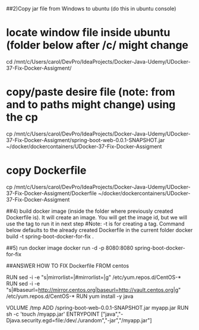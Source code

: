##2)Copy jar file from Windows to ubuntu (do this in ubuntu console)
# locate window file inside ubuntu (folder below after /c/ might change
 cd /mnt/c/Users/carol/DevPro/IdeaProjects/Docker-Java-Udemy/UDocker-37-Fix-Docker-Assigment/
# copy/paste desire file (note: from and to paths might change) using the cp <copy-from-file> <paste-to-folder>
 cp /mnt/c/Users/carol/DevPro/IdeaProjects/Docker-Java-Udemy/UDocker-37-Fix-Docker-Assigment/spring-boot-web-0.0.1-SNAPSHOT.jar ~/docker/dockercontainers/UDocker-37-Fix-Docker-Assigment
# copy Dockerfile 
 cp /mnt/c/Users/carol/DevPro/IdeaProjects/Docker-Java-Udemy/UDocker-37-Fix-Docker-Assigment/Dockerfile ~/docker/dockercontainers/UDocker-37-Fix-Docker-Assigment

##4) build docker image (inside the folder where previously created Dockerfile is). It will create an image. You will get the image id, but we will use the tag to run it in next step
#Note: -t is for creating a tag. Command below defaults to the already created Dockerfile in the current folder
docker build -t spring-boot-docker-for-fix .

##5) run docker image
docker run -d -p 8080:8080 spring-boot-docker-for-fix 


##ANSWER HOW TO FIX Dockerfile
FROM centos

RUN sed -i -e "s|mirrorlist=|#mirrorlist=|g" /etc/yum.repos.d/CentOS-*
RUN sed -i -e "s|#baseurl=http://mirror.centos.org|baseurl=http://vault.centos.org|g" /etc/yum.repos.d/CentOS-*
RUN yum install -y java

VOLUME /tmp
ADD /spring-boot-web-0.0.1-SNAPSHOT.jar myapp.jar
RUN sh -c 'touch /myapp.jar'
ENTRYPOINT ["java","-Djava.security.egd=file:/dev/./urandom","-jar","/myapp.jar"]


